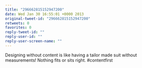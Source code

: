 ```yaml
---
title: "296662815152947200"
date: Wed Jan 30 16:55:01 +0000 2013
original-tweet-id: "296662815152947200"
retweets: 0
favorites: 0
reply-tweet-id: ""
reply-user-id: ""
reply-user-screen-name: ""
---
```

Designing without content is like having a tailor made suit without measurements! Nothing fits or sits right. #contentfirst
